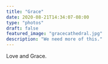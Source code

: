 ```yaml
---
title: "Grace"
date: 2020-08-21T14:34:07-08:00
type: "photos"
draft: false 
featured_image: "gracecathedral.jpg"
description: "We need more of this." 
---
```


Love and Grace.